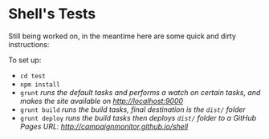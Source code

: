 # Shell's Tests

Still being worked on, in the meantime here are some quick and dirty instructions:

To set up:

- `cd test`
- `npm install`
- `grunt` *runs the default tasks and performs a watch on certain tasks, and makes the site available on <http://localhost:9000>*
- `grunt build` *runs the build tasks, final destination is the `dist/` folder*
- `grunt deploy` *runs the build tasks then deploys `dist/` folder to a GitHub Pages URL: <http://campaignmonitor.github.io/shell>*
